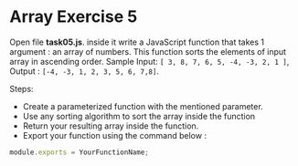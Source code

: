 # Array Exercise 5

Open file **task05.js**. inside it write a JavaScript function that takes 1 argument
 : an array of numbers. This function sorts the elements of input array in ascending order. 
 Sample Input: `[ 3, 8, 7, 6, 5, -4, -3, 2, 1 ]`, Output : `[-4, -3, 1, 2, 3, 5, 6, 7,8]`.

Steps:

- Create a parameterized function with the mentioned parameter.
- Use any sorting algorithm to sort the array inside the function
- Return your resulting array inside the function.
- Export your function using the command below :

```js
module.exports = YourFunctionName;
```
